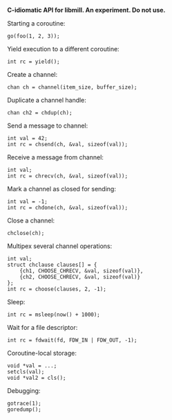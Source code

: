 **C-idiomatic API for libmill. An experiment. Do not use.**

Starting a coroutine:

`go(foo(1, 2, 3));`

Yield execution to a different coroutine:

`int rc = yield();`

Create a channel:

`chan ch = channel(item_size, buffer_size);`

Duplicate a channel handle:

`chan ch2 = chdup(ch);`

Send a message to channel:

```
int val = 42;
int rc = chsend(ch, &val, sizeof(val));
```

Receive a message from channel:

```
int val;
int rc = chrecv(ch, &val, sizeof(val));
```

Mark a channel as closed for sending:

```
int val = -1;
int rc = chdone(ch, &val, sizeof(val));
```

Close a channel:

`chclose(ch);`

Multipex several channel operations:

```
int val;
struct chclause clauses[] = {
    {ch1, CHOOSE_CHRECV, &val, sizeof(val)},
    {ch2, CHOOSE_CHRECV, &val, sizeof(val)}
};
int rc = choose(clauses, 2, -1);
```

Sleep:

`int rc = msleep(now() + 1000);`

Wait for a file descriptor:

`int rc = fdwait(fd, FDW_IN | FDW_OUT, -1);`

Coroutine-local storage:

```
void *val = ...;
setcls(val);
void *val2 = cls();
```

Debugging:

```
gotrace(1);
goredump();
```

